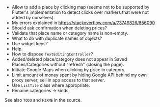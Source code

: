 - Allow to add a place by clicking map (seems not to be supported by Flutter's implementation
  to detect clicks over markers that were not added by ourselves).
- My errors explained in https://stackoverflow.com/a/73749826/856090
- Should ask confirmation when deleting prices?
- Validate that place name or category name is non-empty.
- What to do with duplicate names of objects?
- Use widget keys?
- Help.
- How to dispose `TextEditingController`?
- Added/deleted place/category does not appear in Saved Places/Categories without "refresh" (closing the page).
- Initiate Google Maps when clicking by price in category.
- Limit amount of money spent by hiding Google API behind my own proxy server, sell in app
  access to that server.
- Use `ListTile` class where appropriate.
- Rename categories -> kinds.

See also `TODO` and `FIXME` in the source.